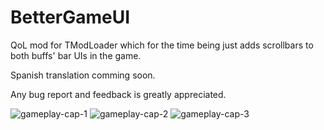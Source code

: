 # BetterGameUI
QoL mod for TModLoader which for the time being just adds scrollbars to both buffs' bar UIs in the game.

Spanish translation comming soon.

Any bug report and feedback is greatly appreciated.

![gameplay-cap-1](https://user-images.githubusercontent.com/94582306/208272089-1b4705db-82d6-47ac-bed7-ea33cedf5f3b.png)
![gameplay-cap-2](https://user-images.githubusercontent.com/94582306/208272096-6e8570df-87e1-4bcb-b8df-00faa39ba559.png)
![gameplay-cap-3](https://user-images.githubusercontent.com/94582306/208272100-5d8bff27-5b09-4092-90ca-281ff2f4a231.png)
